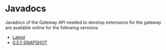 # Javadocs

Javadocs of the Gateway API needed to develop extensions for the gateway are available online for the following versions:

 - [Latest](https://inter-iot.github.io/gateway-javadocs/latest/)
 - [0.5.1-SNAPSHOT](https://inter-iot.github.io/gateway-javadocs/0.5.1-SNAPSHOT/)